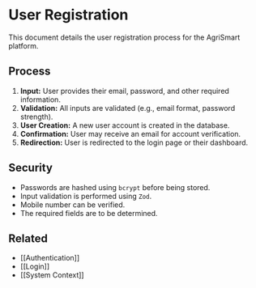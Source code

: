 # User Registration

This document details the user registration process for the AgriSmart platform.

## Process

1.  **Input:** User provides their email, password, and other required information.
2.  **Validation:** All inputs are validated (e.g., email format, password strength).
3.  **User Creation:** A new user account is created in the database.
4.  **Confirmation:** User may receive an email for account verification.
5.  **Redirection:** User is redirected to the login page or their dashboard.

## Security

*   Passwords are hashed using `bcrypt` before being stored.
*   Input validation is performed using `Zod`.
*   Mobile number can be verified.
* The required fields are to be determined.

## Related

*   [[Authentication]]
*   [[Login]]
* [[System Context]]
